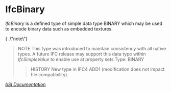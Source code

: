 IfcBinary
=========
_IfcBinary_ is a defined type of simple data type BINARY which may be used to
encode binary data such as embedded textures.  
  
{ .\\\"note\\\"}  
> NOTE  This type was introduced to maintain consistency with all native
> types. A future IFC release may support this data type within
> _IfcSimpleValue_ to enable use at property sets.Type: BINARY  
>  
>> HISTORY  New type in IFC4 ADD1 (modification does not impact file
compatibility).  
  
  
>  
[ _bSI
Documentation_](https://standards.buildingsmart.org/IFC/DEV/IFC4_2/FINAL/HTML/schema/ifcmeasureresource/lexical/ifcbinary.htm)


